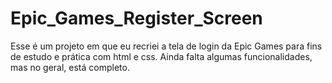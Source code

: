 # Epic_Games_Register_Screen
Esse é um projeto em que eu recriei a tela de login da Epic Games para fins de estudo e prática com html e css. Ainda falta algumas funcionalidades, mas no geral, está completo.

